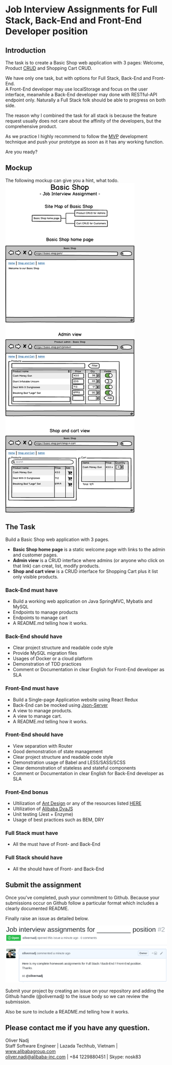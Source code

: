 # Job Interview Assignments for Full Stack, Back-End and Front-End Developer position


## Introduction
The task is to create a Basic Shop web application with 3 pages: Welcome, Product [CRUD][CRUD] and Shopping Cart CRUD.

We have only one task, but with options for Full Stack, Back-End and Front-End.  
A Front-End developer may use localStorage and focus on the user interface, meanwhile a Back-End developer may done with RESTful-API endpoint only. Naturally a Full Stack folk should be able to progress on both side. 

The reason why I combined the task for all stack is because the feature request usually does not care about the affinity of the developers, but the comprehensive product.

As we practice I highly recommend to follow the [MVP][MVP] development technique and push your prototype as soon as it has any working function.

Are you ready?


## Mockup
The following mockup can give you a hint, what todo.  
![Basic Shop Mockup](./basic-shop-mockup.png "Basic Shop Mockup")


## The Task
Build a Basic Shop web application with 3 pages.
 - **Basic Shop home page** is a static welcome page with links to the admin and customer pages.
 - **Admin view** is a CRUD interface where admins (or anyone who click on that link) can creat, list, modify products.
 - **Shop and cart view** is a CRUD interface for Shopping Cart plus it list only visible products.

### Back-End must have
 - Build a working web application on Java SpringMVC, Mybatis and MySQL
 - Endpoints to manage products
 - Endpoints to manage cart
 - A README.md telling how it works.

### Back-End should have
 - Clear project structure and readable code style
 - Provide MySQL migration files
 - Usages of Docker or a cloud platform
 - Demonstration of TDD practices
 - Comment or Documentation in clear English for Front-End developer as SLA

### Front-End must have
 - Build a Single-page Application website using React Redux
 - Back-End can be mocked using [Json-Server][Json-Server]
 - A view to manage products.
 - A view to manage cart.
 - A README.md telling how it works.

### Front-End should have
 - View separation with Router
 - Good demonstration of state management
 - Clear project structure and readable code style
 - Demonstration usage of Babel and LESS/SASS/SCSS
 - Clear demonstration of stateless and stateful components
 - Comment or Documentation in clear English for Back-End developer as SLA

### Front-End bonus
 - Ultilization of [Ant Design][AntDesign] or any of the resources listed [HERE][awesome]
 - Ultilization of [Alibaba DvaJS][DvaJS]
 - Unit testing (Jest + Enzyme)
 - Usage of best practices such as BEM, DRY


### Full Stack must have
 - All the must have of Front- and Back-End

### Full Stack should have
 - All the should have of Front- and Back-End


## Submit the assignment
Once you've completed, push your commitment to Github. Because your submissions occur on Github follow a particular format which includes a clearly documented README.

Finally raise an issue as detailed below.

![Github issue example](./issue-raised.png "Github issue example")

Submit your project by creating an issue on your repository and adding the Github handle (@olivernadj) to the issue body so we can review the submission.

Also be sure to include a README.md telling how it works.

## Please contact me if you have any question.
Oliver Nadj  
Staff Software Engineer | Lazada Techhub, Vietnam | www.alibabagroup.com  
oliver.nadj@alibaba-inc.com | +84 1229880451 |  Skype: nosk83  

[MVP]:<https://en.wikipedia.org/wiki/Minimum_viable_product>
[CRUD]:<https://en.wikipedia.org/wiki/Create,_read,_update_and_delete>
[Json-Server]:<https://github.com/typicode/json-server>
[AntDesign]:<https://ant.design/>
[awesome]:<https://github.com/alexpate/awesome-design-systems>
[DvaJS]:<https://github.com/dvajs/dva>
